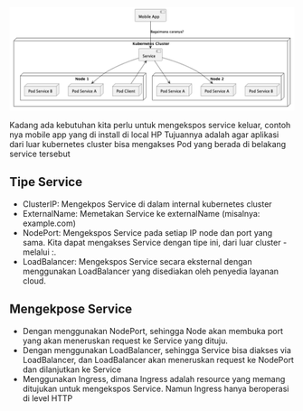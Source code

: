 ![](ExposeService.png)

Kadang ada kebutuhan kita perlu untuk mengekspos service keluar, contoh nya mobile app yang di install di local HP
Tujuannya adalah agar aplikasi dari luar kubernetes cluster bisa mengakses Pod yang berada di belakang service tersebut

## Tipe Service
- ClusterIP: Mengekpos Service di dalam internal kubernetes cluster
- ExternalName: Memetakan Service ke externalName (misalnya: example.com)
- NodePort: Mengekspos Service pada setiap IP node dan port yang sama. Kita dapat mengakses Service dengan tipe ini, dari luar cluster - melalui <NodeIP>:<NodePort>.
- LoadBalancer: Mengekspos Service secara eksternal dengan menggunakan LoadBalancer yang disediakan oleh penyedia layanan cloud.

## Mengekpose Service
- Dengan menggunakan NodePort, sehingga Node akan membuka port yang akan meneruskan request ke Service yang dituju.
- Dengan menggunakan LoadBalancer, sehingga Service bisa diakses via LoadBalancer, dan LoadBalancer akan meneruskan request ke NodePort dan dilanjutkan ke Service
- Menggunakan Ingress, dimana Ingress adalah resource yang memang ditujukan untuk mengekspos Service. Namun Ingress hanya beroperasi di level HTTP
